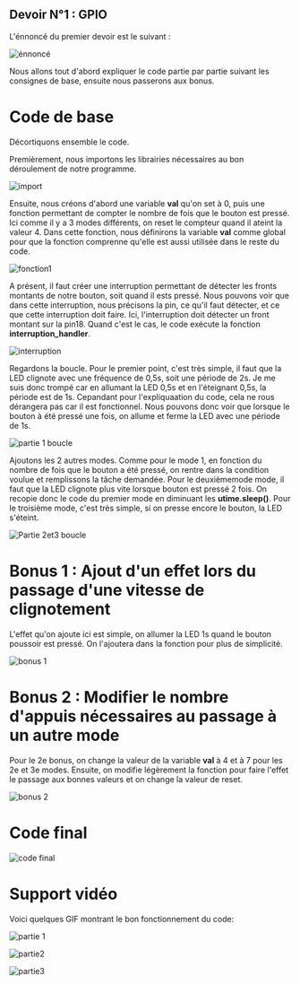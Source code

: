 ## Devoir N°1 : GPIO

L'énnoncé du premier devoir est le suivant : 

![énnoncé](https://github.com/Theo-Ledent/smartcities/assets/150011544/42e25efd-ff6e-42a6-96a7-e847264b5700)

Nous allons tout d'abord expliquer le code partie par partie suivant les consignes de base, ensuite nous passerons aux bonus.

# Code de base

Décortiquons ensemble le code. 

Premièrement, nous importons les librairies nécessaires au bon déroulement de notre programme.

![import](https://github.com/Theo-Ledent/smartcities/assets/150011544/1435da1d-f883-4801-86d5-a82920f01a58)


Ensuite, nous créons d'abord une variable **val** qu'on set à 0, puis une fonction permettant de compter le nombre de fois que le bouton est pressé. Ici comme il y a 3 modes différents, on reset le compteur quand il ateint la valeur 4.
Dans cette fonction, nous définirons la variable **val** comme global pour que la fonction comprenne qu'elle est aussi utilisée dans le reste du code.

![fonction1](https://github.com/Theo-Ledent/smartcities/assets/150011544/7f5e7836-7910-4fa4-95db-6975ec9e5d8c)


A présent, il faut créer une interruption permettant de détecter les fronts montants de notre bouton, soit quand il ests pressé.
Nous pouvons voir que dans cette interruption, nous précisons la pin, ce qu'il faut détecter, et ce que cette interruption doit faire.
Ici, l'interruption doit détecter un front montant sur la pin18. Quand c'est le cas, le code exécute la fonction **interruption_handler**.

![interruption](https://github.com/Theo-Ledent/smartcities/assets/150011544/2eaa56ac-1c97-4237-bea3-37be5739be63)


Regardons la boucle.
Pour le premier point, c'est très simple, il faut que la LED clignote avec une fréquence de 0,5s, soit une période de 2s. Je me suis donc trompé car en allumant la LED 0,5s et en l'éteignant 0,5s, la période est de 1s.
Cepandant pour l'expliquaation du code, cela ne rous dérangera pas car il est fonctionnel.
Nous pouvons donc voir que lorsque le bouton à été pressé une fois, on allume et ferme la LED avec une période de 1s.

![partie 1 boucle](https://github.com/Theo-Ledent/smartcities/assets/150011544/11a7d9d2-5a6d-4052-a010-9c235332263e)


Ajoutons les 2 autres modes.
Comme pour le mode 1, en fonction du nombre de fois que le bouton a été pressé, on rentre dans la condition voulue et remplissons la tâche demandée.
Pour le deuxièmemode mode, il faut que la LED clignote plus vite lorsque bouton est pressé 2 fois. On recopie donc le code du premier mode en diminuant les **utime.sleep()**.
Pour le troisième mode, c'est très simple, si on presse encore le bouton, la LED s'éteint.

![Partie 2et3 boucle](https://github.com/Theo-Ledent/smartcities/assets/150011544/145f5f47-3702-4af8-9e45-d8b2f35bcc9d)


# Bonus 1 : Ajout d'un effet lors du passage d'une vitesse de clignotement
L'effet qu'on ajoute ici est simple, on allumer la LED 1s quand le bouton poussoir est pressé. On l'ajoutera dans la fonction pour plus de simplicité.

![bonus 1](https://github.com/Theo-Ledent/smartcities/assets/150011544/7e5cd558-58f4-4c4a-9f81-96e53d8a2bb2)


# Bonus 2 : Modifier le nombre d'appuis nécessaires au passage à un autre mode
Pour le 2e bonus, on change la valeur de la variable **val** à 4 et à 7 pour les 2e et 3e modes.
Ensuite, on modifie légèrement la fonction pour faire l'effet le passage aux bonnes valeurs et on change la valeur de reset.

![bonus 2](https://github.com/Theo-Ledent/smartcities/assets/150011544/8ebdb9d2-e569-4ac5-9c80-e978f3e04c22)

# Code final

![code final](https://github.com/Theo-Ledent/smartcities/assets/150011544/0996354c-97a9-43d6-9a19-7f86a4612513)



# Support vidéo
Voici quelques GIF montrant le bon fonctionnement du code:

![partie 1](https://github.com/Theo-Ledent/smartcities/assets/150011544/d20d62bf-af3e-4039-a9de-4e920248767e)

![partie2](https://github.com/Theo-Ledent/smartcities/assets/150011544/61a3febb-0d61-4400-9177-5a1cb8bf22dd)

![partie3](https://github.com/Theo-Ledent/smartcities/assets/150011544/83561cd8-8f27-4637-a72d-e191990ce139)



